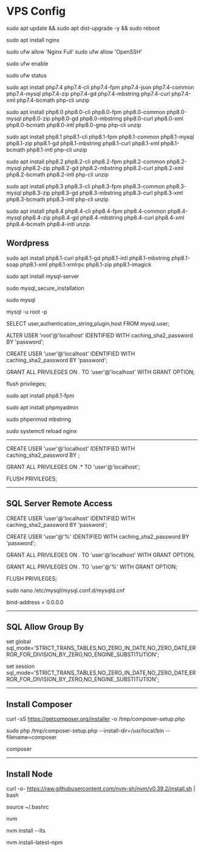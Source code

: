 # VPS Config

sudo apt update && sudo apt dist-upgrade -y && sudo reboot

sudo apt install nginx

sudo ufw allow 'Nginx Full'
sudo ufw allow 'OpenSSH'

sudo ufw enable

sudo ufw status

sudo apt install php7.4 php7.4-cli php7.4-fpm php7.4-json php7.4-common php7.4-mysql php7.4-zip php7.4-gd php7.4-mbstring php7.4-curl php7.4-xml php7.4-bcmath php-cli unzip

sudo apt install php8.0 php8.0-cli php8.0-fpm php8.0-common php8.0-mysql php8.0-zip php8.0-gd php8.0-mbstring php8.0-curl php8.0-xml php8.0-bcmath php8.0-intl php8.0-gmp php-cli unzip

sudo apt install php8.1 php8.1-cli php8.1-fpm php8.1-common php8.1-mysql php8.1-zip php8.1-gd php8.1-mbstring php8.1-curl php8.1-xml php8.1-bcmath php8.1-intl php-cli unzip

sudo apt install php8.2 php8.2-cli php8.2-fpm php8.2-common php8.2-mysql php8.2-zip php8.2-gd php8.2-mbstring php8.2-curl php8.2-xml php8.2-bcmath php8.2-intl php-cli unzip

sudo apt install php8.3 php8.3-cli php8.3-fpm php8.3-common php8.3-mysql php8.3-zip php8.3-gd php8.3-mbstring php8.3-curl php8.3-xml php8.3-bcmath php8.3-intl php-cli unzip

sudo apt install php8.4 php8.4-cli php8.4-fpm php8.4-common php8.4-mysql php8.4-zip php8.4-gd php8.4-mbstring php8.4-curl php8.4-xml php8.4-bcmath php8.4-intl unzip


## Wordpress

sudo apt install php8.1-curl php8.1-gd php8.1-intl php8.1-mbstring php8.1-soap php8.1-xml php8.1-xmlrpc php8.1-zip php8.1-imagick

sudo apt install mysql-server

sudo mysql_secure_installation

sudo mysql

mysql -u root -p

SELECT user,authentication_string,plugin,host FROM mysql.user;

ALTER USER 'root'@'localhost' IDENTIFIED WITH caching_sha2_password BY 'password';

CREATE USER 'user'@'localhost' IDENTIFIED WITH caching_sha2_password BY 'password';

GRANT ALL PRIVILEGES ON _._ TO 'user'@'localhost' WITH GRANT OPTION;

flush privileges;

sudo apt install php8.1-fpm

sudo apt install phpmyadmin

sudo phpenmod mbstring

sudo systemctl reload nginx

---

CREATE USER 'user'@'localhost' IDENTIFIED WITH caching_sha2_password BY <password>;

GRANT ALL PRIVILEGES ON <db name>.\* TO 'user'@'localhost';

FLUSH PRIVILEGES;

---

## SQL Server Remote Access

CREATE USER 'user'@'localhost' IDENTIFIED WITH caching_sha2_password BY 'password';

CREATE USER 'user'@'%' IDENTIFIED WITH caching_sha2_password BY 'password';

GRANT ALL PRIVILEGES ON _._ TO 'user'@'localhost' WITH GRANT OPTION;

GRANT ALL PRIVILEGES ON _._ TO 'user'@'%' WITH GRANT OPTION;

FLUSH PRIVILEGES;

sudo nano /etc/mysql/mysql.conf.d/mysqld.cnf

bind-address = 0.0.0.0

---

## SQL Allow Group By

set global sql_mode='STRICT_TRANS_TABLES,NO_ZERO_IN_DATE,NO_ZERO_DATE,ERROR_FOR_DIVISION_BY_ZERO,NO_ENGINE_SUBSTITUTION';

set session sql_mode='STRICT_TRANS_TABLES,NO_ZERO_IN_DATE,NO_ZERO_DATE,ERROR_FOR_DIVISION_BY_ZERO,NO_ENGINE_SUBSTITUTION';

---

## Install Composer

curl -sS https://getcomposer.org/installer -o /tmp/composer-setup.php

sudo php /tmp/composer-setup.php --install-dir=/usr/local/bin --filename=composer

composer

---

## Install Node

curl -o- https://raw.githubusercontent.com/nvm-sh/nvm/v0.39.2/install.sh | bash

source ~/.bashrc

nvm

nvm install --lts

nvm install-latest-npm
